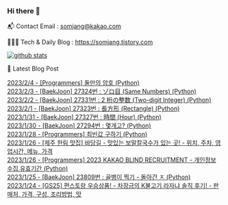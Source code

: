 ### Hi there 👋

📬  Contact Email : somjang@kakao.com

👨🏻‍💻  Tech & Daily Blog : https://somjang.tistory.com

[![github stats](https://github-readme-stats.vercel.app/api?username=SOMJANG&show_icons=true&hide_border=False)](https://somjang.tistory.com)

🤩 Latest Blog Post

[2023/2/4 - [Programmers] 둘만의 암호 (Python)](https://somjang.tistory.com/entry/Programmers-%EB%91%98%EB%A7%8C%EC%9D%98-%EC%95%94%ED%98%B8-Python) <br>
[2023/2/3 - [BaekJoon] 27324번 : ゾロ目 (Same Numbers) (Python)](https://somjang.tistory.com/entry/BaekJoon-27324%EB%B2%88-%E3%82%BE%E3%83%AD%E7%9B%AE-Same-Numbers-Python) <br>
[2023/2/2 - [BaekJoon] 27331번 : 2 桁の整数 (Two-digit Integer) (Python)](https://somjang.tistory.com/entry/BaekJoon-27331%EB%B2%88-2-%E6%A1%81%E3%81%AE%E6%95%B4%E6%95%B0-Two-digit-Integer-Python) <br>
[2023/2/1 - [BaekJoon] 27323번 : 長方形 (Rectangle) (Python)](https://somjang.tistory.com/entry/BaekJoon-27323%EB%B2%88-%E9%95%B7%E6%96%B9%E5%BD%A2-Rectangle-Python) <br>
[2023/1/31 - [BaekJoon] 27327번 : 時間 (Hour) (Python)](https://somjang.tistory.com/entry/BaekJoon-27327%EB%B2%88-%E6%99%82%E9%96%93-Hour-Python) <br>
[2023/1/30 - [BaekJoon] 27294번 : 몇개고? (Python)](https://somjang.tistory.com/entry/BaekJoon-27294%EB%B2%88-%EB%AA%87%EA%B0%9C%EA%B3%A0-Python) <br>
[2023/1/28 - [Programmers] 최빈값 구하기 (Python)](https://somjang.tistory.com/entry/Programmers-%EC%B5%9C%EB%B9%88%EA%B0%92-%EA%B5%AC%ED%95%98%EA%B8%B0-Python) <br>
[2023/1/26 - [제주 한림 맛집] 바당길 - 맛있는 보말칼국수가 있는 곳! - 위치, 주차, 영업시간, 메뉴, 가격](https://somjang.tistory.com/entry/%EC%A0%9C%EC%A3%BC-%ED%95%9C%EB%A6%BC-%EB%A7%9B%EC%A7%91-%EB%B0%94%EB%8B%B9%EA%B8%B8-%EB%A7%9B%EC%9E%88%EB%8A%94-%EB%B3%B4%EB%A7%90%EC%B9%BC%EA%B5%AD%EC%88%98%EA%B0%80-%EC%9E%88%EB%8A%94-%EA%B3%B3-%EC%9C%84%EC%B9%98-%EC%A3%BC%EC%B0%A8-%EC%98%81%EC%97%85%EC%8B%9C%EA%B0%84-%EB%A9%94%EB%89%B4-%EA%B0%80%EA%B2%A9) <br>
[2023/1/26 - [Programmers] 2023 KAKAO BLIND RECRUITMENT - 개인정보 수집 유효기간 (Python)](https://somjang.tistory.com/entry/Programmers-2023-KAKAO-BLIND-RECRUITMENT-%EA%B0%9C%EC%9D%B8%EC%A0%95%EB%B3%B4-%EC%88%98%EC%A7%91-%EC%9C%A0%ED%9A%A8%EA%B8%B0%EA%B0%84-Python) <br>
[2023/1/25 - [BaekJoon] 23809번 : 골뱅이 찍기 - 돌아간 ㅈ (Python)](https://somjang.tistory.com/entry/BaekJoon-23809%EB%B2%88-%EA%B3%A8%EB%B1%85%EC%9D%B4-%EC%B0%8D%EA%B8%B0-%EB%8F%8C%EC%95%84%EA%B0%84-%E3%85%88-Python) <br>
[2023/1/24 - [GS25] 편스토랑 우승상품! - 차장금의 K불고기 라자냐 솔직 후기! - 판매처, 가격, 구성, 조리방법, 맛](https://somjang.tistory.com/entry/GS25-%ED%8E%B8%EC%8A%A4%ED%86%A0%EB%9E%91-%EC%9A%B0%EC%8A%B9%EC%83%81%ED%92%88-%EC%B0%A8%EC%9E%A5%EA%B8%88%EC%9D%98-K%EB%B6%88%EA%B3%A0%EA%B8%B0-%EB%9D%BC%EC%9E%90%EB%83%90-%EC%86%94%EC%A7%81-%ED%9B%84%EA%B8%B0-%ED%8C%90%EB%A7%A4%EC%B2%98-%EA%B0%80%EA%B2%A9-%EA%B5%AC%EC%84%B1-%EC%A1%B0%EB%A6%AC%EB%B0%A9%EB%B2%95-%EB%A7%9B) <br>
